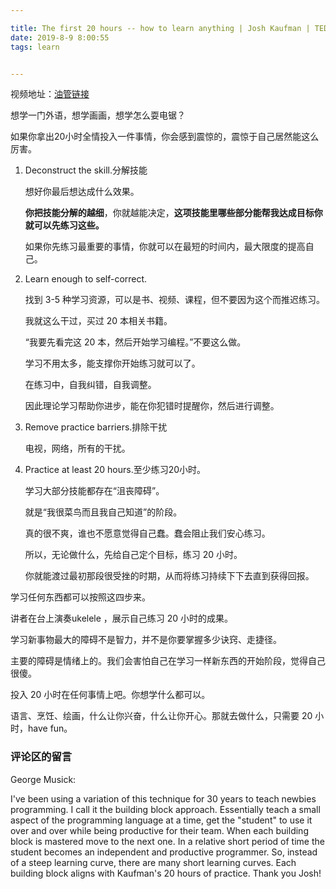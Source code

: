 ```yaml
---

title: The first 20 hours -- how to learn anything | Josh Kaufman | TEDxCSU
date: 2019-8-9 8:00:55
tags: learn


---
```


视频地址：[油管链接](https://www.youtube.com/watch?v=5MgBikgcWnY)

想学一门外语，想学画画，想学怎么耍电锯？

如果你拿出20小时全情投入一件事情，你会感到震惊的，震惊于自己居然能这么厉害。

1. Deconstruct the skill.分解技能

   想好你最后想达成什么效果。

   **你把技能分解的越细**，你就越能决定，**这项技能里哪些部分能帮我达成目标你就可以先练习这些。**

   如果你先练习最重要的事情，你就可以在最短的时间内，最大限度的提高自己。

2. Learn enough to self-correct.

   找到 3-5 种学习资源，可以是书、视频、课程，但不要因为这个而推迟练习。

   我就这么干过，买过 20 本相关书籍。

   “我要先看完这 20 本，然后开始学习编程。”不要这么做。

   学习不用太多，能支撑你开始练习就可以了。

   在练习中，自我纠错，自我调整。

   因此理论学习帮助你进步，能在你犯错时提醒你，然后进行调整。

3. Remove practice barriers.排除干扰

   电视，网络，所有的干扰。

4. Practice at least 20 hours.至少练习20小时。

   学习大部分技能都存在“沮丧障碍”。

   就是“我很菜鸟而且我自己知道”的阶段。

   真的很不爽，谁也不愿意觉得自己蠢。蠢会阻止我们安心练习。

   所以，无论做什么，先给自己定个目标，练习 20 小时。

   你就能渡过最初那段很受挫的时期，从而将练习持续下下去直到获得回报。

学习任何东西都可以按照这四步来。



讲者在台上演奏ukelele ，展示自己练习 20 小时的成果。

学习新事物最大的障碍不是智力，并不是你要掌握多少诀窍、走捷径。

主要的障碍是情绪上的。我们会害怕自己在学习一样新东西的开始阶段，觉得自己很傻。



投入 20 小时在任何事情上吧。你想学什么都可以。

语言、烹饪、绘画，什么让你兴奋，什么让你开心。那就去做什么，只需要 20 小时，have fun。



### 评论区的留言

George Musick:

I've been using a variation of this technique for 30 years to teach newbies programming. I call it the building block approach. Essentially teach a small aspect of the programming language at a time, get the "student" to use it over and over while being productive for their team. When each building block is mastered move to the next one. In a relative short period of time the student becomes an independent and productive programmer. So, instead of a steep learning curve, there are many short learning curves. Each building block aligns with Kaufman's 20 hours of practice. Thank you Josh!